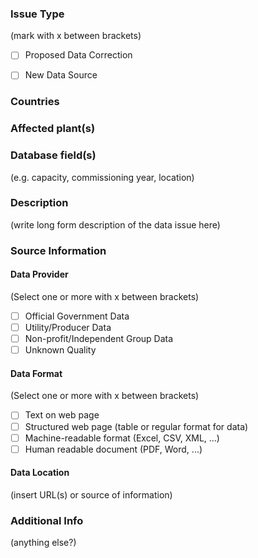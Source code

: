 ### Issue Type
(mark with x between brackets)
* [ ] Proposed Data Correction
* [ ] New Data Source


### Countries


### Affected plant(s)


### Database field(s)

(e.g. capacity, commissioning year, location)


### Description

(write long form description of the data issue here)


### Source Information

#### Data Provider
(Select one or more with x between brackets)
* [ ] Official Government Data
* [ ] Utility/Producer Data
* [ ] Non-profit/Independent Group Data
* [ ] Unknown Quality

#### Data Format
(Select one or more with x between brackets)
* [ ] Text on web page
* [ ] Structured web page (table or regular format for data)
* [ ] Machine-readable format (Excel, CSV, XML, ...)
* [ ] Human readable document (PDF, Word, ...)

#### Data Location
(insert URL(s) or source of information)


### Additional Info

(anything else?)

